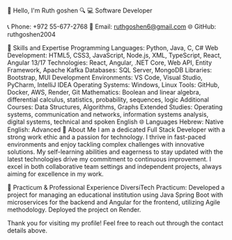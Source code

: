 
👋 Hello, I'm Ruth goshen 🔍
💻 Software Developer

📞 Phone: +972 55-677-2768
📧 Email: ruthgoshen6@gmail.com
🌐 GitHub: ruthgoshen2004

🔧 Skills and Expertise
Programming Languages: Python, Java, C, C#
Web Development: HTML5, CSS3, JavaScript, Node.js, XML, TypeScript, React, Angular 13/17
Technologies: React, Angular, .NET Core, Web API, Entity Framework, Apache Kafka
Databases: SQL Server, MongoDB
Libraries: Bootstrap, MUI
Development Environments: VS Code, Visual Studio, PyCharm, IntelliJ IDEA
Operating Systems: Windows, Linux
Tools: GitHub, Docker, AWS, Render, Git
Mathematics: Boolean and linear algebra, differential calculus, statistics, probability, sequences, logic
Additional Courses: Data Structures, Algorithms, Graphs
Extended Studies: Operating systems, communication and networks, information systems analysis, digital systems, technical and spoken English
🌐 Languages
Hebrew: Native
English: Advanced
🌟 About Me
I am a dedicated Full Stack Developer with a strong work ethic and a passion for technology. I thrive in fast-paced environments and enjoy tackling complex challenges with innovative solutions. My self-learning abilities and eagerness to stay updated with the latest technologies drive my commitment to continuous improvement. I excel in both collaborative team settings and independent projects, always aiming for excellence in my work.

🚀 Practicum & Professional Experience
DiversiTech Practicum:
Developed a project for managing an educational institution using Java Spring Boot with microservices for the backend and Angular for the frontend, utilizing Agile methodology. Deployed the project on Render.

Thank you for visiting my profile! Feel free to reach out through the contact details above.
